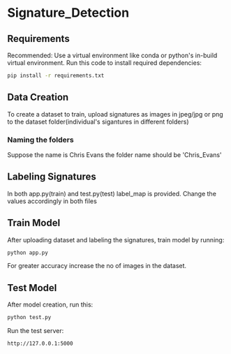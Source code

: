 # Signature_Detection

## Requirements
Recommended: Use a virtual environment like conda or python's in-build virtual environment.
Run this code to install required dependencies:
```bash
pip install -r requirements.txt
```
## Data Creation
To create a dataset to train, upload signatures as images in jpeg/jpg or png to the dataset folder(individual's sigantures in different folders)
### Naming the folders
Suppose the name is Chris Evans the folder name should be 'Chris_Evans'

## Labeling Signatures
In both app.py(train) and test.py(test) label_map is provided. Change the values accordingly in both files

## Train Model
After uploading dataset and labeling the signatures, train model by running: 
```bash
python app.py
```
For greater accuracy increase the no of images in the dataset.
## Test Model
After model creation, run this:
```bash
python test.py
```
Run the test server:
```bash
http://127.0.0.1:5000
```

